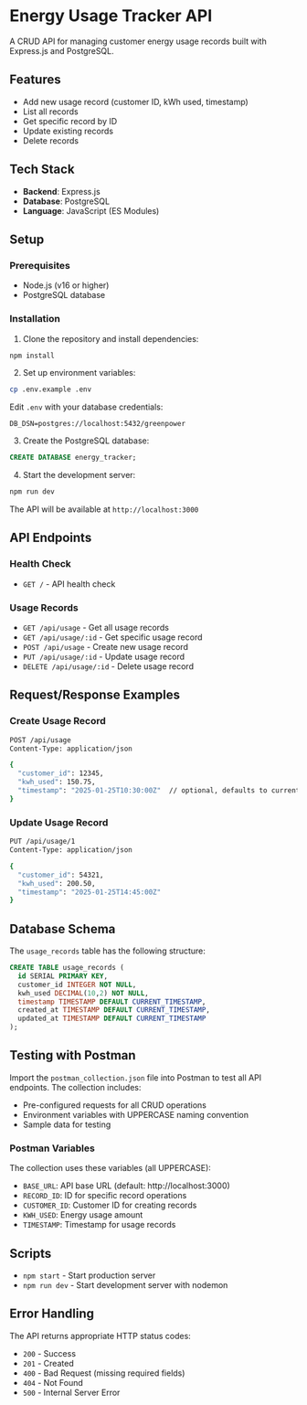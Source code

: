 # Energy Usage Tracker API

A CRUD API for managing customer energy usage records built with Express.js and PostgreSQL.

## Features

- Add new usage record (customer ID, kWh used, timestamp)
- List all records
- Get specific record by ID
- Update existing records
- Delete records

## Tech Stack

- **Backend**: Express.js
- **Database**: PostgreSQL
- **Language**: JavaScript (ES Modules)

## Setup

### Prerequisites

- Node.js (v16 or higher)
- PostgreSQL database

### Installation

1. Clone the repository and install dependencies:
```bash
npm install
```

2. Set up environment variables:
```bash
cp .env.example .env
```

Edit `.env` with your database credentials:
```
DB_DSN=postgres://localhost:5432/greenpower
```

3. Create the PostgreSQL database:
```sql
CREATE DATABASE energy_tracker;
```

4. Start the development server:
```bash
npm run dev
```

The API will be available at `http://localhost:3000`

## API Endpoints

### Health Check
- `GET /` - API health check

### Usage Records
- `GET /api/usage` - Get all usage records
- `GET /api/usage/:id` - Get specific usage record
- `POST /api/usage` - Create new usage record
- `PUT /api/usage/:id` - Update usage record
- `DELETE /api/usage/:id` - Delete usage record

## Request/Response Examples

### Create Usage Record
```bash
POST /api/usage
Content-Type: application/json

{
  "customer_id": 12345,
  "kwh_used": 150.75,
  "timestamp": "2025-01-25T10:30:00Z"  // optional, defaults to current time
}
```

### Update Usage Record
```bash
PUT /api/usage/1
Content-Type: application/json

{
  "customer_id": 54321,
  "kwh_used": 200.50,
  "timestamp": "2025-01-25T14:45:00Z"
}
```

## Database Schema

The `usage_records` table has the following structure:

```sql
CREATE TABLE usage_records (
  id SERIAL PRIMARY KEY,
  customer_id INTEGER NOT NULL,
  kwh_used DECIMAL(10,2) NOT NULL,
  timestamp TIMESTAMP DEFAULT CURRENT_TIMESTAMP,
  created_at TIMESTAMP DEFAULT CURRENT_TIMESTAMP,
  updated_at TIMESTAMP DEFAULT CURRENT_TIMESTAMP
);
```

## Testing with Postman

Import the `postman_collection.json` file into Postman to test all API endpoints. The collection includes:

- Pre-configured requests for all CRUD operations
- Environment variables with UPPERCASE naming convention
- Sample data for testing

### Postman Variables

The collection uses these variables (all UPPERCASE):
- `BASE_URL`: API base URL (default: http://localhost:3000)
- `RECORD_ID`: ID for specific record operations
- `CUSTOMER_ID`: Customer ID for creating records
- `KWH_USED`: Energy usage amount
- `TIMESTAMP`: Timestamp for usage records

## Scripts

- `npm start` - Start production server
- `npm run dev` - Start development server with nodemon

## Error Handling

The API returns appropriate HTTP status codes:
- `200` - Success
- `201` - Created
- `400` - Bad Request (missing required fields)
- `404` - Not Found
- `500` - Internal Server Error